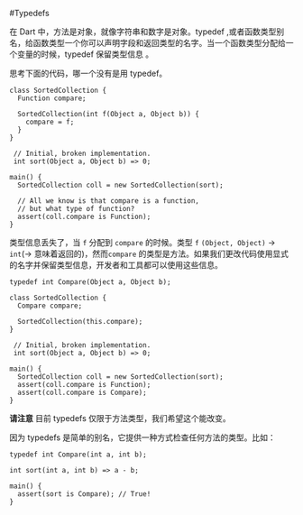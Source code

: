 #Typedefs

在 Dart 中，方法是对象，就像字符串和数字是对象。typedef ,或者函数类型别名，给函数类型一个你可以声明字段和返回类型的名字。当一个函数类型分配给一个变量的时候，typedef 保留类型信息 。  

思考下面的代码，哪一个没有是用 typedef。

```
class SortedCollection {
  Function compare;

  SortedCollection(int f(Object a, Object b)) {
    compare = f;
  }
}

 // Initial, broken implementation.
 int sort(Object a, Object b) => 0;

main() {
  SortedCollection coll = new SortedCollection(sort);

  // All we know is that compare is a function,
  // but what type of function?
  assert(coll.compare is Function);
}

```

类型信息丢失了，当  `f` 分配到 `compare` 的时候。类型 `f` `(Object, Object)` → `int`(→ 意味着返回的)，然而`compare` 的类型是方法。如果我们更改代码使用显式的名字并保留类型信息，开发者和工具都可以使用这些信息。

```
typedef int Compare(Object a, Object b);

class SortedCollection {
  Compare compare;

  SortedCollection(this.compare);
}

 // Initial, broken implementation.
 int sort(Object a, Object b) => 0;

main() {
  SortedCollection coll = new SortedCollection(sort);
  assert(coll.compare is Function);
  assert(coll.compare is Compare);
}

```  

**请注意** 目前 typedefs 仅限于方法类型，我们希望这个能改变。

因为 typedefs 是简单的别名，它提供一种方式检查任何方法的类型。比如： 

```
typedef int Compare(int a, int b);

int sort(int a, int b) => a - b;

main() {
  assert(sort is Compare); // True!
}
```